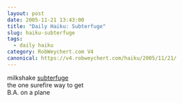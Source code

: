 ```yaml
---
layout: post
date: 2005-11-21 13:43:00
title: "Daily Haiku: Subterfuge"
slug: haiku-subterfuge
tags:
  - daily haiku
category: RobWeychert.com V4
canonical: https://v4.robweychert.com/haiku/2005/11/21/
---
```


milkshake [subterfuge](http://dictionary.reference.com/wordoftheday/archive/2005/11/21.html)  
the one surefire way to get  
B.A. on a plane
